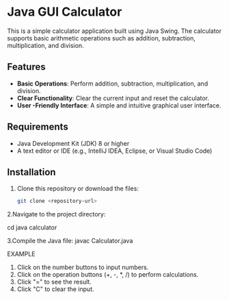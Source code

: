 # Java GUI Calculator

This is a simple calculator application built using Java Swing. The calculator supports basic arithmetic operations such as addition, subtraction, multiplication, and division.

## Features

- **Basic Operations**: Perform addition, subtraction, multiplication, and division.
- **Clear Functionality**: Clear the current input and reset the calculator.
- **User -Friendly Interface**: A simple and intuitive graphical user interface.

## Requirements

- Java Development Kit (JDK) 8 or higher
- A text editor or IDE (e.g., IntelliJ IDEA, Eclipse, or Visual Studio Code)

## Installation

1. Clone this repository or download the files:
   ```bash
   git clone <repository-url>

2.Navigate to the project directory:

cd java calculator

3.Compile the Java file:
javac Calculator.java

EXAMPLE
1. Click on the number buttons to input numbers.
2. Click on the operation buttons (+, -, *, /) to perform calculations.
3. Click "=" to see the result.
4. Click "C" to clear the input.

